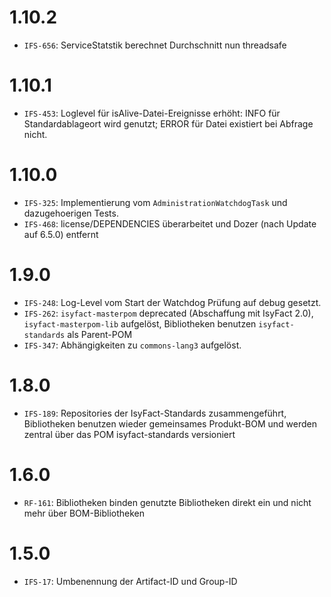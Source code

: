 # 1.10.2
- `IFS-656`: ServiceStatstik berechnet Durchschnitt nun threadsafe

# 1.10.1
- `IFS-453`: Loglevel für isAlive-Datei-Ereignisse erhöht: INFO für Standardablageort wird genutzt; ERROR für Datei existiert bei Abfrage nicht.

# 1.10.0
- `IFS-325`: Implementierung vom `AdministrationWatchdogTask` und dazugehoerigen Tests.
- `IFS-468`: license/DEPENDENCIES überarbeitet und Dozer (nach Update auf 6.5.0) entfernt

# 1.9.0
- `IFS-248`: Log-Level vom Start der Watchdog Prüfung auf debug gesetzt.
- `IFS-262`: `isyfact-masterpom` deprecated (Abschaffung mit IsyFact 2.0), `isyfact-masterpom-lib` aufgelöst, Bibliotheken benutzen `isyfact-standards` als Parent-POM
- `IFS-347`: Abhängigkeiten zu `commons-lang3` aufgelöst.

# 1.8.0
- `IFS-189`: Repositories der IsyFact-Standards zusammengeführt, Bibliotheken benutzen wieder gemeinsames Produkt-BOM und werden zentral über das POM isyfact-standards versioniert

# 1.6.0
- `RF-161`: Bibliotheken binden genutzte Bibliotheken direkt ein und nicht mehr über BOM-Bibliotheken

# 1.5.0
- `IFS-17`: Umbenennung der Artifact-ID und Group-ID
